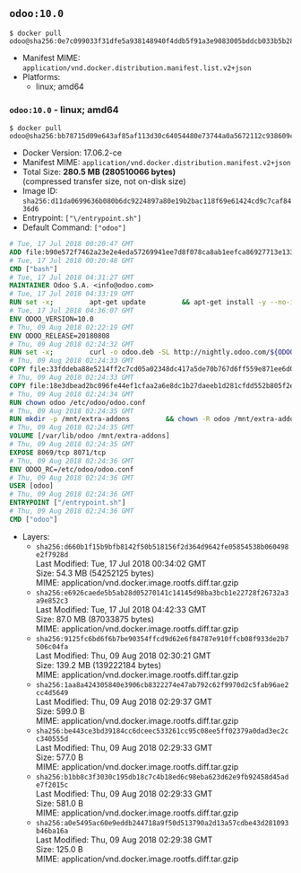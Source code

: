 ## `odoo:10.0`

```console
$ docker pull odoo@sha256:0e7c099033f31dfe5a938148940f4ddb5f91a3e9083005bddcb033b5b281c351
```

-	Manifest MIME: `application/vnd.docker.distribution.manifest.list.v2+json`
-	Platforms:
	-	linux; amd64

### `odoo:10.0` - linux; amd64

```console
$ docker pull odoo@sha256:bb78715d09e643af85af113d30c64054480e73744a0a5672112c938609ca30f7
```

-	Docker Version: 17.06.2-ce
-	Manifest MIME: `application/vnd.docker.distribution.manifest.v2+json`
-	Total Size: **280.5 MB (280510066 bytes)**  
	(compressed transfer size, not on-disk size)
-	Image ID: `sha256:d11da0699636b080b6dc9224897a80e19b2bac118f69e61424cd9c7caf8436d6`
-	Entrypoint: `["\/entrypoint.sh"]`
-	Default Command: `["odoo"]`

```dockerfile
# Tue, 17 Jul 2018 00:20:47 GMT
ADD file:b90e572f7462a23e2e4eda57269941ee7d8f078ca8ab1eefca86927713e13365 in / 
# Tue, 17 Jul 2018 00:20:48 GMT
CMD ["bash"]
# Tue, 17 Jul 2018 04:31:27 GMT
MAINTAINER Odoo S.A. <info@odoo.com>
# Tue, 17 Jul 2018 04:33:19 GMT
RUN set -x;         apt-get update         && apt-get install -y --no-install-recommends             ca-certificates             curl             node-less             python-gevent             python-pip             python-renderpm             python-support             python-watchdog         && curl -o wkhtmltox.deb -SL http://nightly.odoo.com/extra/wkhtmltox-0.12.1.2_linux-jessie-amd64.deb         && echo '40e8b906de658a2221b15e4e8cd82565a47d7ee8 wkhtmltox.deb' | sha1sum -c -         && dpkg --force-depends -i wkhtmltox.deb         && apt-get -y install -f --no-install-recommends         && apt-get purge -y --auto-remove -o APT::AutoRemove::RecommendsImportant=false -o APT::AutoRemove::SuggestsImportant=false npm         && rm -rf /var/lib/apt/lists/* wkhtmltox.deb         && pip install psycogreen==1.0
# Tue, 17 Jul 2018 04:36:07 GMT
ENV ODOO_VERSION=10.0
# Thu, 09 Aug 2018 02:22:19 GMT
ENV ODOO_RELEASE=20180808
# Thu, 09 Aug 2018 02:24:32 GMT
RUN set -x;         curl -o odoo.deb -SL http://nightly.odoo.com/${ODOO_VERSION}/nightly/deb/odoo_${ODOO_VERSION}.${ODOO_RELEASE}_all.deb         && echo '98736953010be3c578f4b9eb1c7e2c87da93a7bd odoo.deb' | sha1sum -c -         && dpkg --force-depends -i odoo.deb         && apt-get update         && apt-get -y install -f --no-install-recommends         && rm -rf /var/lib/apt/lists/* odoo.deb
# Thu, 09 Aug 2018 02:24:33 GMT
COPY file:33fddeba88e5214ff2c7cd05a02348dc417a5de70b767d6ff559e871ee6d046a in / 
# Thu, 09 Aug 2018 02:24:33 GMT
COPY file:18e3dbead2bc096fe44ef1cfaa2a6e8dc1b27daeeb1d281cfdd552b805f2e767 in /etc/odoo/ 
# Thu, 09 Aug 2018 02:24:34 GMT
RUN chown odoo /etc/odoo/odoo.conf
# Thu, 09 Aug 2018 02:24:35 GMT
RUN mkdir -p /mnt/extra-addons         && chown -R odoo /mnt/extra-addons
# Thu, 09 Aug 2018 02:24:35 GMT
VOLUME [/var/lib/odoo /mnt/extra-addons]
# Thu, 09 Aug 2018 02:24:35 GMT
EXPOSE 8069/tcp 8071/tcp
# Thu, 09 Aug 2018 02:24:36 GMT
ENV ODOO_RC=/etc/odoo/odoo.conf
# Thu, 09 Aug 2018 02:24:36 GMT
USER [odoo]
# Thu, 09 Aug 2018 02:24:36 GMT
ENTRYPOINT ["/entrypoint.sh"]
# Thu, 09 Aug 2018 02:24:36 GMT
CMD ["odoo"]
```

-	Layers:
	-	`sha256:d660b1f15b9bfb8142f50b518156f2d364d9642fe05854538b060498e2f7928d`  
		Last Modified: Tue, 17 Jul 2018 00:34:02 GMT  
		Size: 54.3 MB (54252125 bytes)  
		MIME: application/vnd.docker.image.rootfs.diff.tar.gzip
	-	`sha256:e6926caede5b5ab28d05270141c14145d98ba3bcb1e22728f26732a3a9e852c3`  
		Last Modified: Tue, 17 Jul 2018 04:42:33 GMT  
		Size: 87.0 MB (87033875 bytes)  
		MIME: application/vnd.docker.image.rootfs.diff.tar.gzip
	-	`sha256:9125fc6bd6f6b7be90354ffcd9d62e6f84787e910ffcb08f933de2b7506c04fa`  
		Last Modified: Thu, 09 Aug 2018 02:30:21 GMT  
		Size: 139.2 MB (139222184 bytes)  
		MIME: application/vnd.docker.image.rootfs.diff.tar.gzip
	-	`sha256:1aa8a424305840e3906cb8322274e47ab792c62f9970d2c5fab96ae2cc4d5649`  
		Last Modified: Thu, 09 Aug 2018 02:29:37 GMT  
		Size: 599.0 B  
		MIME: application/vnd.docker.image.rootfs.diff.tar.gzip
	-	`sha256:be443ce3bd39184cc6dceec533261cc95c08ee5ff02379a0dad3ec2cc340555d`  
		Last Modified: Thu, 09 Aug 2018 02:29:33 GMT  
		Size: 577.0 B  
		MIME: application/vnd.docker.image.rootfs.diff.tar.gzip
	-	`sha256:b1bb8c3f3030c195db18c7c4b18ed6c98eba623d62e9fb92458d45ade7f2015c`  
		Last Modified: Thu, 09 Aug 2018 02:29:33 GMT  
		Size: 581.0 B  
		MIME: application/vnd.docker.image.rootfs.diff.tar.gzip
	-	`sha256:a0e5495ac60e9eddb244718a9f50d513790a2d13a57cdbe43d281093b46ba16a`  
		Last Modified: Thu, 09 Aug 2018 02:29:38 GMT  
		Size: 125.0 B  
		MIME: application/vnd.docker.image.rootfs.diff.tar.gzip
